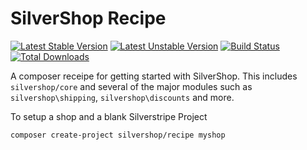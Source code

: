 # SilverShop Recipe

[![Latest Stable Version](https://poser.pugx.org/silvershop/recipe/v/stable.png)](https://packagist.org/packages/silvershop/recipe)
[![Latest Unstable Version](https://poser.pugx.org/silvershop/recipe/v/unstable.png)](https://packagist.org/packages/silvershop/recipe)
[![Build Status](https://travis-ci.org/silvershop/recipe-silvershop.svg?branch=master)](http://travis-ci.org/silvershop/recipe-silvershop)
[![Total Downloads](https://poser.pugx.org/silvershop/recipe/downloads.png)](https://packagist.org/packages/silvershop/recipe)

A composer receipe for getting started with SilverShop. This includes `silvershop/core` and several of the major modules
such as `silvershop\shipping`, `silvershop\discounts` and more.

To setup a shop and a blank Silverstripe Project

```
composer create-project silvershop/recipe myshop
```

